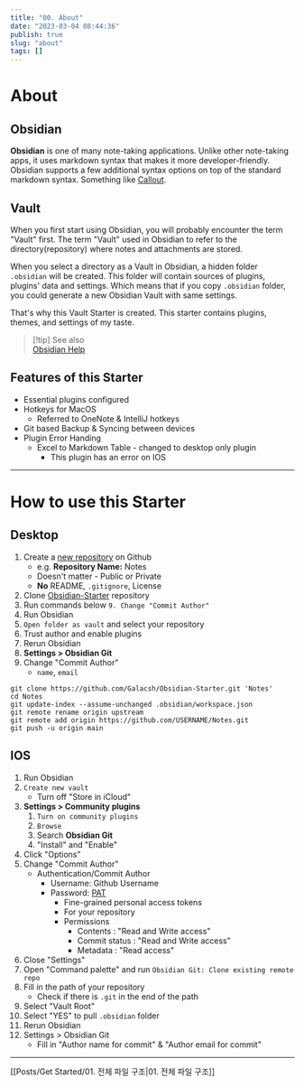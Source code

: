 ```yaml
---
title: "00. About"
date: "2023-03-04 08:44:36"
publish: true
slug: "about"
tags: []
---
```


# About

## Obsidian

**Obsidian** is one of many note-taking applications. Unlike other note-taking apps, it uses markdown syntax that makes it more developer-friendly. Obsidian supports a few additional syntax options on top of the standard markdown syntax. Something like [Callout](https://help.obsidian.md/Editing+and+formatting/Callouts).

## Vault

When you first start using Obsidian, you will probably encounter the term "Vault" first. The term "Vault" used in Obsidian to refer to the directory(repository) where notes and attachments are stored.

When you select a directory as a Vault in Obsidian, a hidden folder `.obsidian` will be created. This folder will contain sources of plugins, plugins' data and settings. Which means that if you copy `.obsidian` folder, you could generate a new Obsidian Vault with same settings.

That's why this Vault Starter is created. This starter contains plugins, themes, and settings of my taste.

> [!tip] See also  
> [Obsidian Help](https://help.obsidian.md/Obsidian/Index)

## Features of this Starter

- Essential plugins configured
- Hotkeys for MacOS
    - Referred to OneNote & IntelliJ hotkeys
- Git based Backup & Syncing between devices
- Plugin Error Handing
    - Excel to Markdown Table - changed to desktop only plugin
        - This plugin has an error on IOS

---

# How to use this Starter

## Desktop

1. Create a [new repository](https://github.com/new) on Github
    - e.g. **Repository Name:** Notes
    - Doesn't matter - Public or Private
    - **No** README, `.gitignore`, License
2. Clone [Obsidian-Starter](https://github.com/Galacsh/Obsidian-Starter) repository
3. Run commands below `9. Change "Commit Author"`
4. Run Obsidian
5. `Open folder as vault` and select your repository
6. Trust author and enable plugins
7. Rerun Obsidian
8. **Settings > Obsidian Git**
9. Change "Commit Author"
    - `name`, `email`

```shell
git clone https://github.com/Galacsh/Obsidian-Starter.git 'Notes'
cd Notes
git update-index --assume-unchanged .obsidian/workspace.json
git remote rename origin upstream
git remote add origin https://github.com/USERNAME/Notes.git
git push -u origin main
```

## IOS

1. Run Obsidian
2. `Create new vault`
	- Turn off "Store in iCloud"
3. **Settings > Community plugins**
    1. `Turn on community plugins`
    2. `Browse`
    3. Search **Obsidian Git**
    4. "Install" and "Enable"
4. Click "Options"
5. Change "Commit Author"
    - Authentication/Commit Author
        - Username: Github Username
        - Password: [PAT](https://docs.github.com/en/authentication/keeping-your-account-and-data-secure/creating-a-personal-access-token)
            - Fine-grained personal access tokens
            - For your repository
            - Permissions
                - Contents : "Read and Write access"
                - Commit status : "Read and Write access"
                - Metadata : "Read access"
6. Close "Settings"
7. Open "Command palette" and run `Obsidian Git: Clone existing remote repo`
8. Fill in the path of your repository
	- Check if there is `.git` in the end of the path
9. Select "Vault Root"
10. Select "YES" to pull `.obsidian` folder
11. Rerun Obsidian
12. Settings > Obsidian Git
    - Fill in "Author name for commit" & "Author email for commit"

---

[[Posts/Get Started/01. 전체 파일 구조|01. 전체 파일 구조]]
